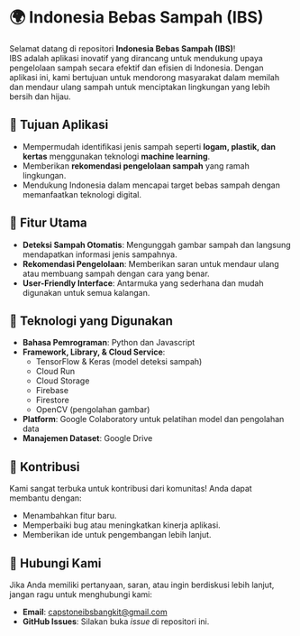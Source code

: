 # 🌍 Indonesia Bebas Sampah (IBS)

Selamat datang di repositori **Indonesia Bebas Sampah (IBS)**!  
IBS adalah aplikasi inovatif yang dirancang untuk mendukung upaya pengelolaan sampah secara efektif dan efisien di Indonesia. Dengan aplikasi ini, kami bertujuan untuk mendorong masyarakat dalam memilah dan mendaur ulang sampah untuk menciptakan lingkungan yang lebih bersih dan hijau.

## 🌟 **Tujuan Aplikasi**
- Mempermudah identifikasi jenis sampah seperti **logam, plastik, dan kertas** menggunakan teknologi **machine learning**.
- Memberikan **rekomendasi pengelolaan sampah** yang ramah lingkungan.
- Mendukung Indonesia dalam mencapai target bebas sampah dengan memanfaatkan teknologi digital.

## 🚀 **Fitur Utama**
- **Deteksi Sampah Otomatis**: Mengunggah gambar sampah dan langsung mendapatkan informasi jenis sampahnya.
- **Rekomendasi Pengelolaan**: Memberikan saran untuk mendaur ulang atau membuang sampah dengan cara yang benar.
- **User-Friendly Interface**: Antarmuka yang sederhana dan mudah digunakan untuk semua kalangan.

## 🔧 **Teknologi yang Digunakan**
- **Bahasa Pemrograman**: Python dan Javascript
- **Framework, Library, & Cloud Service**:
  - TensorFlow & Keras (model deteksi sampah)
  - Cloud Run
  - Cloud Storage
  - Firebase
  - Firestore
  - OpenCV (pengolahan gambar)
- **Platform**: Google Colaboratory untuk pelatihan model dan pengolahan data
- **Manajemen Dataset**: Google Drive

## 🌟 **Kontribusi**
Kami sangat terbuka untuk kontribusi dari komunitas! Anda dapat membantu dengan:
- Menambahkan fitur baru.
- Memperbaiki bug atau meningkatkan kinerja aplikasi.
- Memberikan ide untuk pengembangan lebih lanjut.

## 📢 **Hubungi Kami**
Jika Anda memiliki pertanyaan, saran, atau ingin berdiskusi lebih lanjut, jangan ragu untuk menghubungi kami:
- **Email**: capstoneibsbangkit@gmail.com
- **GitHub Issues**: Silakan buka _issue_ di repositori ini.
